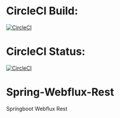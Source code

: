# CircleCI Build:
[![CircleCI](https://circleci.com/gh/circleci/circleci-docs/tree/teesloane-patch-5.svg?style=svg)](https://app.circleci.com/pipelines/github/AliGolgol/Spring-Webflux-Rest/3/workflows/a94cad36-5c23-4c8e-9177-c952a5910eba)

# CircleCI Status:
[![CircleCI](https://circleci.com/gh/circleci/circleci-docs.svg?style=shield)](https://app.circleci.com/pipelines/github/AliGolgol/Spring-Webflux-Rest)

# Spring-Webflux-Rest
Springboot Webflux Rest
